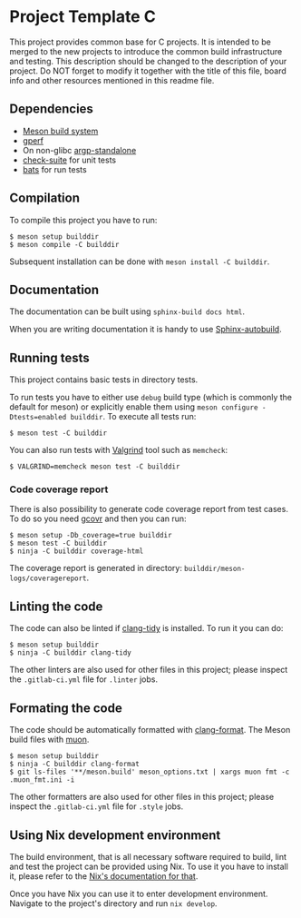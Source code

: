 # Project Template C

This project provides common base for C projects. It is intended to be merged to
the new projects to introduce the common build infrastructure and testing. This
description should be changed to the description of your project. Do NOT
forget to modify it together with the title of this file, board info and other
resources mentioned in this readme file.

## Dependencies

* [Meson build system](https://mesonbuild.com/)
* [gperf](https://www.gnu.org/software/gperf)
* On non-glibc [argp-standalone](http://www.lysator.liu.se/~nisse/misc)
* [check-suite](https://gitlab.com/Cynerd/check-suite) for unit tests
* [bats](https://bats-core.readthedocs.io/en/stable/index.html) for run tests

## Compilation

To compile this project you have to run:

```console
$ meson setup builddir
$ meson compile -C builddir
```

Subsequent installation can be done with `meson install -C builddir`.

## Documentation

The documentation can be built using `sphinx-build docs html`.

When you are writing documentation it is handy to use
[Sphinx-autobuild](https://pypi.org/project/sphinx-autobuild/).


## Running tests

This project contains basic tests in directory tests.

To run tests you have to either use `debug` build type (which is commonly the
default for meson) or explicitly enable them using `meson configure
-Dtests=enabled builddir`. To execute all tests run:

```console
$ meson test -C builddir
```

You can also run tests with [Valgrind](http://www.valgrind.org) tool such as
`memcheck`:

```console
$ VALGRIND=memcheck meson test -C builddir
```

### Code coverage report

There is also possibility to generate code coverage report from test cases. To
do so you need [gcovr](https://gcovr.com/) and then you can run:

```console
$ meson setup -Db_coverage=true builddir
$ meson test -C builddir
$ ninja -C builddir coverage-html
```

The coverage report is generated in directory:
`builddir/meson-logs/coveragereport`.

## Linting the code

The code can also be linted if
[clang-tidy](https://clang.llvm.org/extra/clang-tidy/) is installed. To run
it you can do:

```console
$ meson setup builddir
$ ninja -C builddir clang-tidy
```

The other linters are also used for other files in this project; please inspect
the `.gitlab-ci.yml` file for `.linter` jobs.

## Formating the code

The code should be automatically formatted with
[clang-format](https://clang.llvm.org/docs/ClangFormat.html). The Meson build
files with [muon](https://muon.build/).

```console
$ meson setup builddir
$ ninja -C builddir clang-format
$ git ls-files '**/meson.build' meson_options.txt | xargs muon fmt -c .muon_fmt.ini -i
```

The other formatters are also used for other files in this project; please
inspect the `.gitlab-ci.yml` file for `.style` jobs.

## Using Nix development environment

The build environment, that is all necessary software required to build, lint
and test the project can be provided using Nix. To use it you have to install
it, please refer to the [Nix's documentation for
that](https://nixos.org/download.html).

Once you have Nix you can use it to enter development environment. Navigate to
the project's directory and run `nix develop`.
